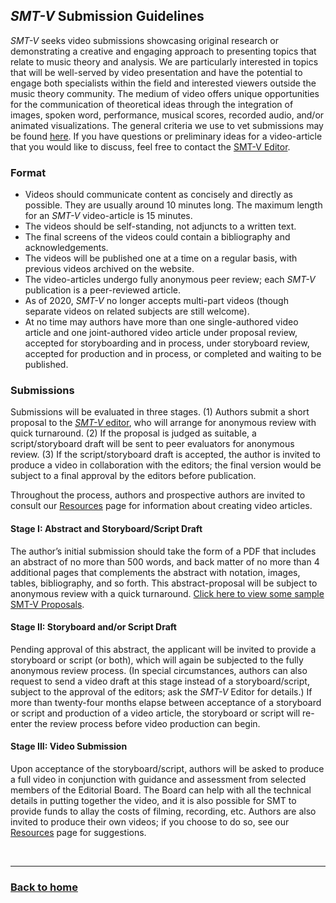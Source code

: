 ## _SMT-V_ Submission Guidelines

_SMT-V_ seeks video submissions showcasing original research or demonstrating a creative and engaging approach to presenting topics that relate to music theory and analysis. We are particularly interested in topics that will be well-served by video presentation and have the potential to engage both specialists within the field and interested viewers outside the music theory community. The medium of video offers unique opportunities for the communication of theoretical ideas through the integration of images, spoken word, performance, musical scores, recorded audio, and/or animated visualizations. The general criteria we use to vet submissions may be found [here](criteria.pdf). If you have questions or preliminary ideas for a video-article that you would like to discuss, feel free to contact the [SMT-V Editor](mailto:SMT-V-editor@societymusictheory.org).

### Format 
- Videos should communicate content as concisely and directly as possible. They are usually around 10 minutes long. The maximum length for an _SMT-V_ video-article is 15 minutes.
- The videos should be self-standing, not adjuncts to a written text.
- The final screens of the videos could contain a bibliography and acknowledgements.
- The videos will be published one at a time on a regular basis, with previous videos archived on the website.
- The video-articles undergo fully anonymous peer review; each _SMT-V_ publication is a peer-reviewed article.
- As of 2020, _SMT-V_ no longer accepts multi-part videos (though separate videos on related subjects are still welcome).
- At no time may authors have more than one single-authored video article and one joint-authored video article under proposal review, accepted for storyboarding and in process, under storyboard review, accepted for production and in process, or completed and waiting to be published.

### Submissions
Submissions will be evaluated in three stages. (1) Authors submit a short proposal to the [_SMT-V_ editor](mailto:SMT-V-editor@societymusictheory.org), who will arrange for anonymous review with quick turnaround. (2) If the proposal is judged as suitable, a script/storyboard draft will be sent to peer evaluators for anonymous review. (3) If the script/storyboard draft is accepted, the author is invited to produce a video in collaboration with the editors; the final version would be subject to a final approval by the editors before publication.

Throughout the process, authors and prospective authors are invited to consult our [Resources](resources.md) page for information about creating video articles.

#### Stage I: Abstract and Storyboard/Script Draft
The author’s initial submission should take the form of a PDF that includes an abstract of no more than 500 words, and back matter of no more than 4 additional pages that complements the abstract with notation, images, tables, bibliography, and so forth. This abstract-proposal will be subject to anonymous review with a quick turnaround. [Click here to view some sample SMT-V Proposals](smt-v-sample-proposals.pdf).

#### Stage II: Storyboard and/or Script Draft
Pending approval of this abstract, the applicant will be invited to provide a storyboard or script (or both), which will again be subjected to the fully anonymous review process. (In special circumstances, authors can also request to send a video draft at this stage instead of a storyboard/script, subject to the approval of the editors; ask the _SMT-V_ Editor for details.) If more than twenty-four months elapse between acceptance of a storyboard or script and production of a video article, the storyboard or script will re-enter the review process before video production can begin.

#### Stage III: Video Submission
Upon acceptance of the storyboard/script, authors will be asked to produce a full video in conjunction with guidance and assessment from selected members of the Editorial Board. The Board can help with all the technical details in putting together the video, and it is also possible for SMT to provide funds to allay the costs of filming, recording, etc. Authors are also invited to produce their own videos; if you choose to do so, see our [Resources](resources.md) page for suggestions.

<p>&nbsp;</p>
<hr>

<h3><a href="{{ "/" | relative_url }}">Back to home</a></h3>
